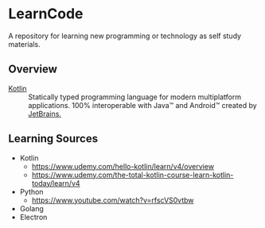 # LearnCode
A repository for learning new programming or technology as self study materials.

## Overview
<dl>
  <dt><a href="https://kotlinlang.org/">Kotlin</a></dt>
  <dd>
    Statically typed programming language for modern multiplatform applications. 100% interoperable with Java™ and Android™ created by <a href="https://tetbrains.com/">JetBrains.</a>
  </dd>
</dl>

## Learning Sources
  * Kotlin
    * https://www.udemy.com/hello-kotlin/learn/v4/overview
    * https://www.udemy.com/the-total-kotlin-course-learn-kotlin-today/learn/v4
  * Python
    * https://www.youtube.com/watch?v=rfscVS0vtbw
  * Golang
  * Electron
